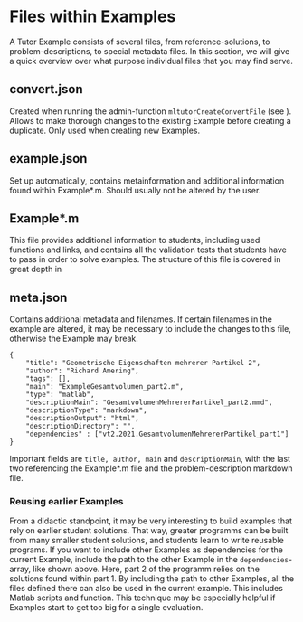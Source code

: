 <!-- #region -->
# Files within Examples

A Tutor Example consists of several files, from reference-solutions, to problem-descriptions, to special metadata files. In this section, we will give a quick overview over what purpose individual files that you may find serve.

## convert.json
Created when running the admin-function `mltutorCreateConvertFile` (see [](convert_file_creation)).
Allows to make thorough changes to the existing Example before creating a duplicate. Only used when creating new Examples.

## example.json
Set up automatically, contains metainformation and additional information found within Example*.m. Should usually not be altered by the user.

## Example*.m

This file provides additional information to students, including used functions and links, and contains all the validation tests that students have to pass in order to solve examples. The structure of this file is covered in great depth in [](Example-file)


## meta.json
Contains additional metadata and filenames. If certain filenames in the example are altered, it may be necessary to include the changes to this file, otherwise the Example may break.

```
{
	"title": "Geometrische Eigenschaften mehrerer Partikel 2",
	"author": "Richard Amering",
	"tags": [],
	"main": "ExampleGesamtvolumen_part2.m",
	"type": "matlab",
	"descriptionMain": "GesamtvolumenMehrererPartikel_part2.mmd",
	"descriptionType": "markdown",
	"descriptionOutput": "html",
	"descriptionDirectory": "",
    "dependencies" : ["vt2.2021.GesamtvolumenMehrererPartikel_part1"]
}
```

Important fields are `title, author, main` and `descriptionMain`, with the last two referencing the Example*.m file and the problem-description markdown file.

### Reusing earlier Examples
From a didactic standpoint, it may be very interesting to build examples that rely on earlier student solutions. That way, greater programms can be built from many smaller student solutions, and students learn to write reusable programs. If you want to include other Examples as dependencies for the current Example, include the path to the other Example in the `dependencies`-array, like shown above. Here, part 2 of the programm relies on the solutions found within part 1. By including the path to other Examples, all the files defined there can also be used in the current example. This includes Matlab scripts and function. This technique may be especially helpful if Examples start to get too big for a single evaluation. 






<!-- #endregion -->
